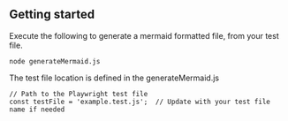 
## Getting started

Execute the following to generate a mermaid formatted file, from your test file.

```
node generateMermaid.js
```

The test file location is defined in the generateMermaid.js

```
// Path to the Playwright test file
const testFile = 'example.test.js';  // Update with your test file name if needed
```

